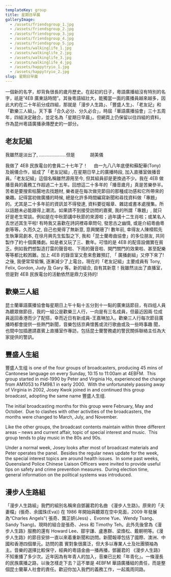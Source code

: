 ```yaml
---
templateKey: group
title: 星期日早晨
galleryImage:
  - /assets/friendsgroup_1.jpg
  - /assets/friendsgroup_2.jpg
  - /assets/friendsgroup_3.jpg
  - /assets/friendsgroup_4.jpg
  - /assets/friendsgroup_5.jpg
  - /assets/walkinglife_1.jpg
  - /assets/walkinglife_2.jpg
  - /assets/walkinglife_3.jpg
  - /assets/walkinglife_4.jpg
  - /assets/happytryio_1.jpg
  - /assets/happytryio_2.jpg
slug: 星期日早晨
---
```


一個新的名字，却背負很長的歲月歷史。在起初的日子，粵語廣播組沒有特別的名字，祇是”4EB 廣東話時間”。其後粵語組壯大，能獨當一面的廣播員越來越多，因此大約在二十年前分成四組，那就是「漫步人生路」、「豐盛人生」、「老友記」和「歡樂三人組」。天下事「合久必分、分久必合」，時屆「華語廣播協會」三十五周年，四組決定融合，並定名為「星期日早晨」。但網頁上仍保留以往四組的資料，作為昆州粵語廣播承傳歷史的一部分。

## 老友記組

我雖然是淡出了, …………………但是            胡美儀

我做了 4EB 民族電台的會員二十七年了！     由一九八八年底便和蘇配華(Tony) 及婉儀合作，組成了「老友記組」,在星期日早上的廣播時段, 加入直播室做播音員。「老友記組」這個名稱雖然源用至今, 但其組員卻是更換過不少。我在 4EB 做播音員的義務工作超過二十五年。回想這二十多年的「播音歲月」真是苦樂參半。苦者是要搜索枯腸地去找題材, 樂者是在每次做完節目的那種成功感和它所帶來的樂趣。記得當初做廣播的時候, 總是化許多時間編寫新聞和尋找資料做「專題」的。尤其是二十多年前的資訊並不得發達, 資料要從報章、雜誌或書本處搜集。所以話題未必能跟得上潮流。如果請不到接受訪問的嘉賓, 我的所謂「專題」, 就只好是老生常談。例如是在中秋節講中秋節的來源啦；過年講十二生肖啦；或某名人去世述其生平啦! 有時我又喜歡在詩詞裡尋章問句, 發思古之幽情, 或是介紹粵曲粵劇等等。久而久之, 自己也覺得了無新意, 意興闌珊了! 數年前, 幸得友人陳樟熙先生執筆寫劇本, 在徐月興先生監製之下, 我和「昆士蘭粵曲協會」的多位朋友, 共同製作了約十個廣播劇。如是者又玩了三、數年。可惜的是 4EB 的配音設備實在貧乏。例如我們想製造打雷的聲音啦、下雨的聲音啦、開門關門的效果啦、甚至配樂等等都比較困難。加上 4EB 的錄音室又愈來愈難預訂, 「 廣播劇組」又停下來了! 之後, 我便常常偷懶, 逐漸減少了上電台。現在的「老友記組」主要成員有 Tony, Felix, Gordon, Judy 及 Gary 等。新的組合, 自有其新意！我雖然淡出了直播室，但是對 4EB 民族電台的活動依然是鼎力支持的!

## 歡樂三人組

昆士蘭華語廣播協會每星期日上午十點十五分到十一點的廣東話節目，有四组人員為聽眾做節目，我的一組公是歡樂三人行，一向是有三名成員，但最近因兩 位成員返回香港而少了配搭，幸而近日有新成員-王嘉琳加入。歡樂三人行每次節目廣播時都會提供一些熱門新聞，音樂包括京典懷舊或流行歌曲或及一些時事趣 聞，也間中加插邀請嘉賓上直播室作專訪，包括昆士蘭警務處的警民關係聯絡主任為大家提供的警訊。

## 豐盛人生組

豐盛人生组 is one of the four groups of broadcasters, producing 45 mins of Cantonese language on every Sunday, 10:15 to 11:00am at 4EBFM.  This group started in mid-1990 by Peter and Virginia Ho, experienced the change from AM1053 to FM98.1 in early 2000.  With the unfortunately passing away of Virginia in 2002, Josey Kwok joined in and continued this group broadcast, adopting the same name 豐盛人生组.

The initial broadcasting months for this group were February, May and October.  Due to clashes with other activities of the broadcasters, the months were changed to March, July, and November.

Like the other groups, the broadcast contents maintain within three different areas – news and current affair, topic of special interest and music.  This group tends to play music in the 80s and 90s.

Under a normal week, Josey looks after most of broadcast materials and Peter operates the panel.  Besides the regular news update for the week, the special interest topics are around health issues.  In some past weeks, Queensland Police Chinese Liaison Officers were invited to provide useful tips on safety and crime prevention measures.  During election time, general information on the political systems was introduced.

## 漫步人生路組

「漫步人生路組」我們的組別名稱來自鄧麗君的名曲 《漫步人生路》。原來的「夫妻檔」(張奇、余國珠(Eva)) 在 1986 年開始與聽眾在空中見面，2009 年發展為“Charles Angels”( 張奇、龔芷妍(Jess) 、Evonne Yue、Wendy Tsang、Sandy Tsang)。現時的組合是張奇、Jess 和 Timothy Teh。此外先後曾為《漫步人生路》服務的還有 Howard Lee、鄒宇謙、盧惠群、梁煥松、戴朝明等。《漫步人生路》的節目安排一直以來着重新聞和訪問。新聞報導包括了國際、澳洲、中國和香港四個單元。訪問的嘉 賓對象很廣泛，但大多以專業人士及社團領袖為主。音樂的選擇比較保守，經典的粵語金曲一播再播，鄧麗君的 《漫步人生路》不知重播了多少次。近年因為有年青人的加入，音樂已比較「年青化」。一條漫長的民族廣播之路，以後怎樣走下去？這不單是 4EBFM 華語廣播組的責任，而是整個昆士蘭華人社會的責任。歡迎你加入我們的義務工作，一起風雨同路。
